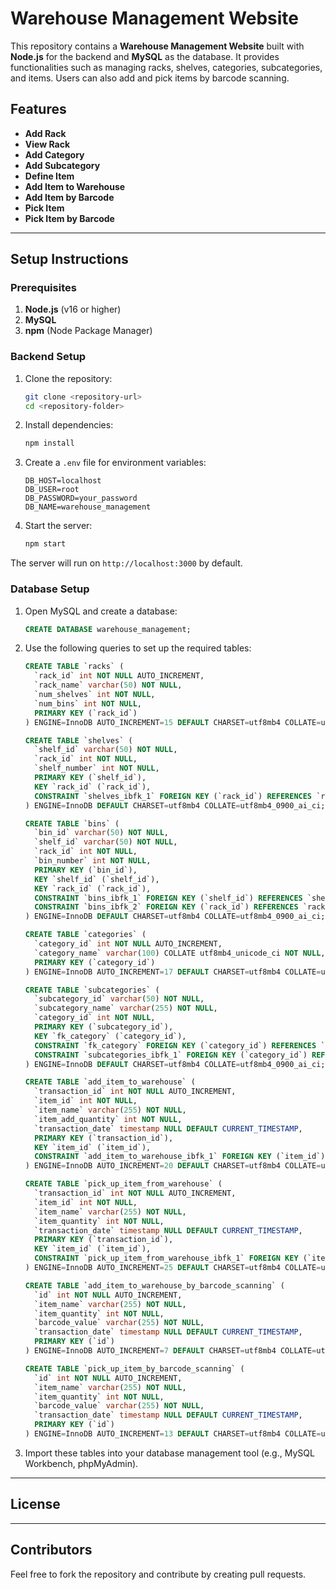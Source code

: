 # Warehouse Management Website

This repository contains a **Warehouse Management Website** built with **Node.js** for the backend and **MySQL** as the database. It provides functionalities such as managing racks, shelves, categories, subcategories, and items. Users can also add and pick items by barcode scanning.

## Features

- **Add Rack**
- **View Rack**
- **Add Category**
- **Add Subcategory**
- **Define Item**
- **Add Item to Warehouse**
- **Add Item by Barcode**
- **Pick Item**
- **Pick Item by Barcode**

---

## Setup Instructions

### Prerequisites

1. **Node.js** (v16 or higher)
2. **MySQL**
3. **npm** (Node Package Manager)

### Backend Setup

1. Clone the repository:
   ```bash
   git clone <repository-url>
   cd <repository-folder>
   ```

2. Install dependencies:
   ```bash
   npm install
   ```

3. Create a `.env` file for environment variables:
   ```
   DB_HOST=localhost
   DB_USER=root
   DB_PASSWORD=your_password
   DB_NAME=warehouse_management
   ```

4. Start the server:
   ```bash
   npm start
   ```

The server will run on `http://localhost:3000` by default.

### Database Setup

1. Open MySQL and create a database:
   ```sql
   CREATE DATABASE warehouse_management;
   ```

2. Use the following queries to set up the required tables:

   ```sql
   CREATE TABLE `racks` (
     `rack_id` int NOT NULL AUTO_INCREMENT,
     `rack_name` varchar(50) NOT NULL,
     `num_shelves` int NOT NULL,
     `num_bins` int NOT NULL,
     PRIMARY KEY (`rack_id`)
   ) ENGINE=InnoDB AUTO_INCREMENT=15 DEFAULT CHARSET=utf8mb4 COLLATE=utf8mb4_0900_ai_ci;

   CREATE TABLE `shelves` (
     `shelf_id` varchar(50) NOT NULL,
     `rack_id` int NOT NULL,
     `shelf_number` int NOT NULL,
     PRIMARY KEY (`shelf_id`),
     KEY `rack_id` (`rack_id`),
     CONSTRAINT `shelves_ibfk_1` FOREIGN KEY (`rack_id`) REFERENCES `racks` (`rack_id`)
   ) ENGINE=InnoDB DEFAULT CHARSET=utf8mb4 COLLATE=utf8mb4_0900_ai_ci;

   CREATE TABLE `bins` (
     `bin_id` varchar(50) NOT NULL,
     `shelf_id` varchar(50) NOT NULL,
     `rack_id` int NOT NULL,
     `bin_number` int NOT NULL,
     PRIMARY KEY (`bin_id`),
     KEY `shelf_id` (`shelf_id`),
     KEY `rack_id` (`rack_id`),
     CONSTRAINT `bins_ibfk_1` FOREIGN KEY (`shelf_id`) REFERENCES `shelves` (`shelf_id`),
     CONSTRAINT `bins_ibfk_2` FOREIGN KEY (`rack_id`) REFERENCES `racks` (`rack_id`)
   ) ENGINE=InnoDB DEFAULT CHARSET=utf8mb4 COLLATE=utf8mb4_0900_ai_ci;

   CREATE TABLE `categories` (
     `category_id` int NOT NULL AUTO_INCREMENT,
     `category_name` varchar(100) COLLATE utf8mb4_unicode_ci NOT NULL,
     PRIMARY KEY (`category_id`)
   ) ENGINE=InnoDB AUTO_INCREMENT=17 DEFAULT CHARSET=utf8mb4 COLLATE=utf8mb4_unicode_ci;

   CREATE TABLE `subcategories` (
     `subcategory_id` varchar(50) NOT NULL,
     `subcategory_name` varchar(255) NOT NULL,
     `category_id` int NOT NULL,
     PRIMARY KEY (`subcategory_id`),
     KEY `fk_category` (`category_id`),
     CONSTRAINT `fk_category` FOREIGN KEY (`category_id`) REFERENCES `categories` (`category_id`),
     CONSTRAINT `subcategories_ibfk_1` FOREIGN KEY (`category_id`) REFERENCES `categories` (`category_id`)
   ) ENGINE=InnoDB DEFAULT CHARSET=utf8mb4 COLLATE=utf8mb4_0900_ai_ci;

   CREATE TABLE `add_item_to_warehouse` (
     `transaction_id` int NOT NULL AUTO_INCREMENT,
     `item_id` int NOT NULL,
     `item_name` varchar(255) NOT NULL,
     `item_add_quantity` int NOT NULL,
     `transaction_date` timestamp NULL DEFAULT CURRENT_TIMESTAMP,
     PRIMARY KEY (`transaction_id`),
     KEY `item_id` (`item_id`),
     CONSTRAINT `add_item_to_warehouse_ibfk_1` FOREIGN KEY (`item_id`) REFERENCES `items` (`item_id`) ON DELETE CASCADE
   ) ENGINE=InnoDB AUTO_INCREMENT=20 DEFAULT CHARSET=utf8mb4 COLLATE=utf8mb4_0900_ai_ci;

   CREATE TABLE `pick_up_item_from_warehouse` (
     `transaction_id` int NOT NULL AUTO_INCREMENT,
     `item_id` int NOT NULL,
     `item_name` varchar(255) NOT NULL,
     `item_quantity` int NOT NULL,
     `transaction_date` timestamp NULL DEFAULT CURRENT_TIMESTAMP,
     PRIMARY KEY (`transaction_id`),
     KEY `item_id` (`item_id`),
     CONSTRAINT `pick_up_item_from_warehouse_ibfk_1` FOREIGN KEY (`item_id`) REFERENCES `items` (`item_id`) ON DELETE CASCADE
   ) ENGINE=InnoDB AUTO_INCREMENT=25 DEFAULT CHARSET=utf8mb4 COLLATE=utf8mb4_0900_ai_ci;

   CREATE TABLE `add_item_to_warehouse_by_barcode_scanning` (
     `id` int NOT NULL AUTO_INCREMENT,
     `item_name` varchar(255) NOT NULL,
     `item_quantity` int NOT NULL,
     `barcode_value` varchar(255) NOT NULL,
     `transaction_date` timestamp NULL DEFAULT CURRENT_TIMESTAMP,
     PRIMARY KEY (`id`)
   ) ENGINE=InnoDB AUTO_INCREMENT=7 DEFAULT CHARSET=utf8mb4 COLLATE=utf8mb4_0900_ai_ci;

   CREATE TABLE `pick_up_item_by_barcode_scanning` (
     `id` int NOT NULL AUTO_INCREMENT,
     `item_name` varchar(255) NOT NULL,
     `item_quantity` int NOT NULL,
     `barcode_value` varchar(255) NOT NULL,
     `transaction_date` timestamp NULL DEFAULT CURRENT_TIMESTAMP,
     PRIMARY KEY (`id`)
   ) ENGINE=InnoDB AUTO_INCREMENT=13 DEFAULT CHARSET=utf8mb4 COLLATE=utf8mb4_0900_ai_ci;
   ```

3. Import these tables into your database management tool (e.g., MySQL Workbench, phpMyAdmin).

---

## License

<!-- This project is licensed under the MIT License. -->

---

## Contributors

Feel free to fork the repository and contribute by creating pull requests.

